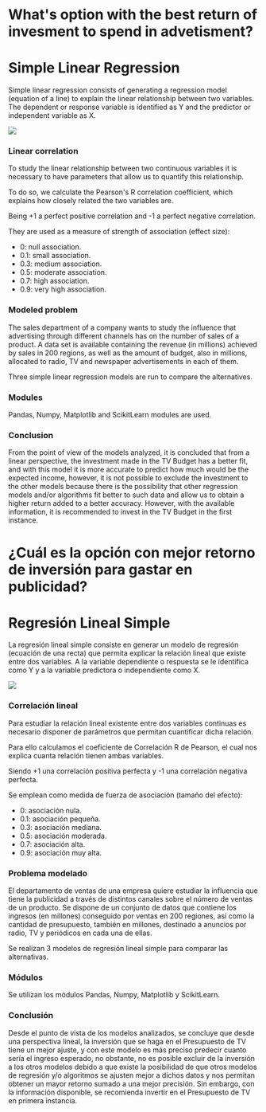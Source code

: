 # What's option with the best return of invesment to spend in advetisment?

# Simple Linear Regression

Simple linear regression consists of generating a regression model (equation of a line) to explain the linear relationship between two variables. The dependent or response variable is identified as Y and the predictor or independent variable as X.

![](https://i.imgur.com/r0WJWB8.png)

### Linear correlation

To study the linear relationship between two continuous variables it is necessary to have parameters that allow us to quantify this relationship.

To do so, we calculate the Pearson's R correlation coefficient, which explains how closely related the two variables are.

Being +1 a perfect positive correlation and -1 a perfect negative correlation.

They are used as a measure of strength of association (effect size):

* 0: null association.
* 0.1: small association.
* 0.3: medium association.
* 0.5: moderate association.
* 0.7: high association.
* 0.9: very high association.

### Modeled problem

The sales department of a company wants to study the influence that advertising through different channels has on the number of sales of a product. A data set is available containing the revenue (in millions) achieved by sales in 200 regions, as well as the amount of budget, also in millions, allocated to radio, TV and newspaper advertisements in each of them.

Three simple linear regression models are run to compare the alternatives.

### Modules
Pandas, Numpy, Matplotlib and ScikitLearn modules are used.

### Conclusion
From the point of view of the models analyzed, it is concluded that from a linear perspective, the investment made in the TV Budget has a better fit, and with this model it is more accurate to predict how much would be the expected income, however, it is not possible to exclude the investment to the other models because there is the possibility that other regression models and/or algorithms fit better to such data and allow us to obtain a higher return added to a better accuracy.
However, with the available information, it is recommended to invest in the TV Budget in the first instance.

# ¿Cuál es la opción con mejor retorno de inversión para gastar en publicidad?

# Regresión Lineal Simple

La regresión lineal simple consiste en generar un modelo de regresión (ecuación de una recta) que permita explicar la relación lineal que existe entre dos variables. A la variable dependiente o respuesta se le identifica como Y y a la variable predictora o independiente como X.

![](https://i.imgur.com/r0WJWB8.png)

### Correlación lineal

Para estudiar la relación lineal existente entre dos variables continuas es necesario disponer de parámetros que permitan cuantificar dicha relación.

Para ello calculamos el coeficiente de Correlación R de Pearson, el cual nos explica cuanta relación tienen ambas variables.

Siendo +1 una correlación positiva perfecta y -1 una correlación negativa perfecta.

Se emplean como medida de fuerza de asociación (tamaño del efecto):

*   0: asociación nula.
*   0.1: asociación pequeña.
*   0.3: asociación mediana.
*   0.5: asociación moderada.
*   0.7: asociación alta.
*   0.9: asociación muy alta.

### Problema modelado

El departamento de ventas de una empresa quiere estudiar la influencia que tiene la publicidad a través de distintos canales sobre el número de ventas de un producto. Se dispone de un conjunto de datos que contiene los ingresos (en millones) conseguido por ventas en 200 regiones, así como la cantidad de presupuesto, también en millones, destinado a anuncios por radio, TV y periódicos en cada una de ellas.

Se realizan 3 modelos de regresión lineal simple para comparar las alternativas.

### Módulos

Se utilizan los módulos Pandas, Numpy, Matplotlib y ScikitLearn.

### Conclusión
Desde el punto de vista de los modelos analizados, se concluye que desde una perspectiva lineal, la inversión que se haga en el Presupuesto de TV tiene un mejor ajuste, y con este modelo es más preciso predecir cuanto sería el ingreso esperado, no obstante, no es posible excluir de la inversión a los otros modelos debido a que existe la posibilidad de que otros modelos de regresión y/o algoritmos se ajusten mejor a dichos datos y nos permitan obtener un mayor retorno sumado a una mejor precisión.
Sin embargo, con la información disponible, se recomienda invertir en el Presupuesto de TV en primera instancia.

